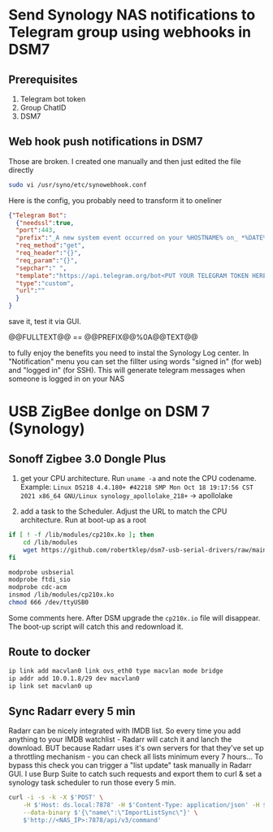 # Send Synology NAS notifications to Telegram group using webhooks in DSM7
## Prerequisites
1. Telegram bot token
2. Group ChatID
3. DSM7

## Web hook push notifications in DSM7
Those are broken. I created one manually and then just edited the file directly 
```bash
sudo vi /usr/syno/etc/synowebhook.conf
```

Here is the config, you probably need to transform it to oneliner
```json
{"Telegram Bot":
  {"needssl":true,
  "port":443,
  "prefix":"_A new system event occurred on your %HOSTNAME% on_ *%DATE%* _at_ *%TIME%*.",
  "req_method":"get",
  "req_header":"{}",
  "req_param":"{}",
  "sepchar":" ",
  "template":"https://api.telegram.org/bot<PUT YOUR TELEGRAM TOKEN HERE>/sendMessage?chat_id=<YOUR_CHAT_ID>&parse_mode=Markdown&text=@@PREFIX@@%0A@@TEXT@@",
  "type":"custom",
  "url":""
  }
}
```
save it, test it via GUI. 

@@FULLTEXT@@ == @@PREFIX@@%0A@@TEXT@@


to fully enjoy the benefits you need to instal the Synology Log center. In "Notification" menu you can set the fillter using words "signed in" (for web) and "logged in" (for SSH). This will generate telegram messages when someone is logged in on your NAS


# USB ZigBee donlge on DSM 7 (Synology)
## Sonoff Zigbee 3.0 Dongle Plus
1. get your CPU architecture. Run ```uname -a``` and note the CPU codename. Example: ```Linux DS218 4.4.180+ #42218 SMP Mon Oct 18 19:17:56 CST 2021 x86_64 GNU/Linux synology_apollolake_218+``` -> apollolake

2. add a task to the Scheduler. Adjust the URL to match the CPU architecture. Run at boot-up as a root
```bash
if [ ! -f /lib/modules/cp210x.ko ]; then
    cd /lib/modules
    wget https://github.com/robertklep/dsm7-usb-serial-drivers/raw/main/modules/apollolake/cp210x.ko
fi

modprobe usbserial
modprobe ftdi_sio
modprobe cdc-acm
insmod /lib/modules/cp210x.ko
chmod 666 /dev/ttyUSB0
```
Some comments here. After DSM upgrade the ```cp210x.io``` file will disappear. The boot-up script will catch this and redownload it.  


## Route to docker
```bash
ip link add macvlan0 link ovs_eth0 type macvlan mode bridge
ip addr add 10.0.1.8/29 dev macvlan0
ip link set macvlan0 up
```
## Sync Radarr every 5 min
Radarr can be nicely integrated with IMDB list. So every time you add anything to your IMDB watchlist - Radarr will catch it and lanch the download. 
BUT because Radarr uses it's own servers for that they've set up a throttling mechanism - you can check all lists minimum every 7 hours...
To bypass this check you can trigger a "list update" task manually in Radarr GUI. I use Burp Suite to catch such requests and export them to curl & set a synology task scheduler to run those every 5 min. 
```bash
curl -i -s -k -X $'POST' \
    -H $'Host: ds.local:7878' -H $'Content-Type: application/json' -H $'X-Api-Key: <PUT_YOUR_API_KEY_HERE>' -H $'Referer: http://ds.local:7878/system/tasks' \
    --data-binary $'{\"name\":\"ImportListSync\"}' \
    $'http://<NAS_IP>:7878/api/v3/command'
```
